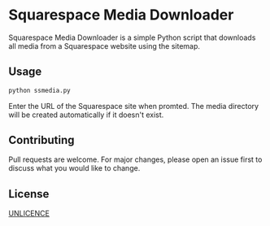 # Squarespace Media Downloader

Squarespace Media Downloader is a simple Python script that downloads all media from a Squarespace website using the sitemap.

## Usage

```python
python ssmedia.py
```

Enter the URL of the Squarespace site when promted. The media directory will be created automatically if it doesn't exist.

## Contributing

Pull requests are welcome. For major changes, please open an issue first
to discuss what you would like to change.

## License

[UNLICENCE](http://unlicense.org)